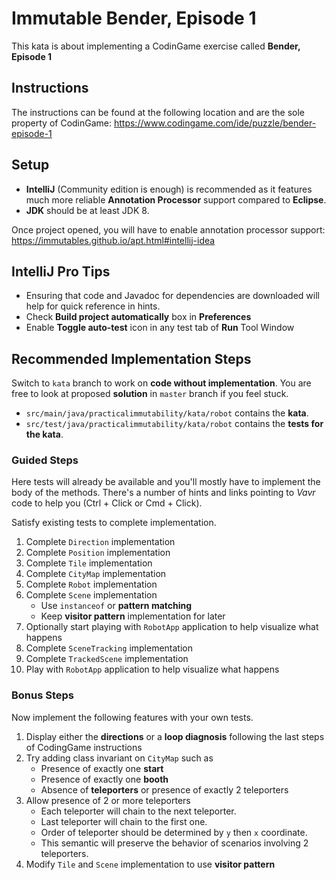# Immutable Bender, Episode 1

This kata is about implementing a CodinGame exercise called **Bender, Episode 1**

## Instructions

The instructions can be found at the following location and are the sole property of CodinGame:
https://www.codingame.com/ide/puzzle/bender-episode-1

## Setup

* **IntelliJ** (Community edition is enough) is recommended as it features much more reliable **Annotation Processor** support compared to **Eclipse**.
* **JDK** should be at least JDK 8.

Once project opened, you will have to enable annotation processor support: 
https://immutables.github.io/apt.html#intellij-idea

## IntelliJ Pro Tips

* Ensuring that code and Javadoc for dependencies are downloaded will help for quick reference in hints.
* Check **Build project automatically** box in **Preferences**
* Enable **Toggle auto-test** icon in any test tab of **Run** Tool Window

## Recommended Implementation Steps

Switch to `kata` branch to work on **code without implementation**.
You are free to look at proposed **solution** in `master` branch if you feel stuck. 

* `src/main/java/practicalimmutability/kata/robot` contains the **kata**.
* `src/test/java/practicalimmutability/kata/robot` contains the **tests for the kata**.

### Guided Steps

Here tests will already be available and you'll mostly have to implement the body of the methods.
There's a number of hints and links pointing to _Vavr_ code to help you (Ctrl + Click or Cmd + Click).

Satisfy existing tests to complete implementation.

1) Complete `Direction` implementation
2) Complete `Position` implementation
3) Complete `Tile` implementation
4) Complete `CityMap` implementation
5) Complete `Robot` implementation
6) Complete `Scene` implementation
   * Use `instanceof` or **pattern matching**
   * Keep **visitor pattern** implementation for later
7) Optionally start playing with `RobotApp` application to help visualize what happens
8) Complete `SceneTracking` implementation
9) Complete `TrackedScene` implementation
10) Play with `RobotApp` application to help visualize what happens

### Bonus Steps

Now implement the following features with your own tests.

1) Display either the **directions** or a **loop diagnosis** following the last steps of CodingGame instructions
2) Try adding class invariant on `CityMap` such as
   * Presence of exactly one **start**
   * Presence of exactly one **booth**
   * Absence of **teleporters** or presence of exactly 2 teleporters
3) Allow presence of 2 or more teleporters
   * Each teleporter will chain to the next teleporter.
   * Last teleporter will chain to the first one.
   * Order of teleporter should be determined by `y` then `x` coordinate.
   * This semantic will preserve the behavior of scenarios involving 2 teleporters.
4) Modify `Tile` and `Scene` implementation to use **visitor pattern**
